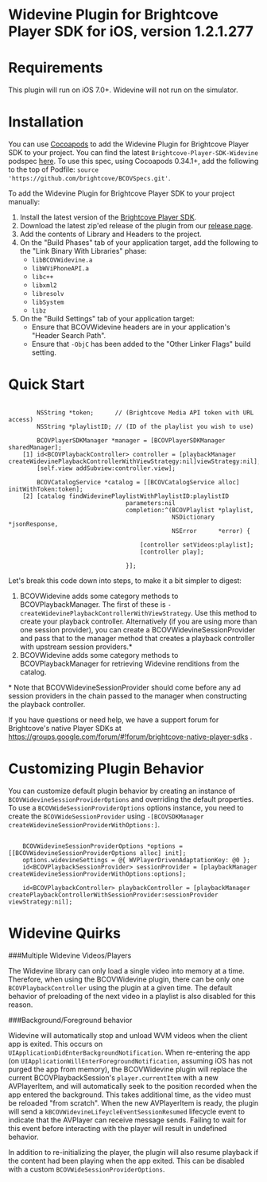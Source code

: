 # Widevine Plugin for Brightcove Player SDK for iOS, version 1.2.1.277

Requirements
============

This plugin will run on iOS 7.0+. Widevine will not run on the simulator.

Installation
============
You can use [Cocoapods][cocoapods] to add the Widevine Plugin for Brightcove Player SDK to your project.  You can find the latest `Brightcove-Player-SDK-Widevine` podspec [here][podspecs].  To use this spec, using Cocoapods 0.34.1+, add the following to the top of Podfile: `source 'https://github.com/brightcove/BCOVSpecs.git'`.

To add the Widevine Plugin for Brightcove Player SDK to your project manually:

1. Install the latest version of the [Brightcove Player SDK][bcovsdk].
1. Download the latest zip'ed release of the plugin from our [release page][release].
1. Add the contents of Library and Headers to the project.
1. On the "Build Phases" tab of your application target, add the following to the "Link
    Binary With Libraries" phase:
    * `libBCOVWidevine.a`
    * `libWViPhoneAPI.a`
    * `libc++`
    * `libxml2`
    * `libresolv`
    * `libSystem`
    * `libz`
1. On the "Build Settings" tab of your application target:
    * Ensure that BCOVWidevine headers are in your application's "Header Search Path".
    * Ensure that `-ObjC` has been added to the "Other Linker Flags" build setting.

[bcovsdk]: https://github.com/brightcove/brightcove-player-sdk-ios
[cocoapods]: http://cocoapods.org
[podspecs]: https://github.com/brightcove/BCOVSpecs/tree/master/Brightcove-Player-SDK-Widevine
[release]: https://github.com/brightcove/brightcove-player-sdk-ios-widevine/releases

Quick Start
===========
```

	    NSString *token;      // (Brightcove Media API token with URL access)
	    NSString *playlistID; // (ID of the playlist you wish to use)

	    BCOVPlayerSDKManager *manager = [BCOVPlayerSDKManager sharedManager];
	[1] id<BCOVPlaybackController> controller = [playbackManager createWidevinePlaybackControllerWithViewStrategy:nil]viewStrategy:nil];
	    [self.view addSubview:controller.view];

	    BCOVCatalogService *catalog = [[BCOVCatalogService alloc] initWithToken:token];
	[2] [catalog findWidevinePlaylistWithPlaylistID:playlistID
	                             parameters:nil
	                             completion:^(BCOVPlaylist *playlist,
	                                          NSDictionary *jsonResponse,
	                                          NSError      *error) {

	                                 [controller setVideos:playlist];
	                                 [controller play];

	                             }];

```
Let's break this code down into steps, to make it a bit simpler to digest:

1. BCOVWidevine adds some category methods to BCOVPlaybackManager. The first of these is `-createWidevinePlaybackControllerWithViewStrategy`. Use this method to create your playback controller. Alternatively (if you are using more than one session provider), you can create a BCOVWidevineSessionProvider and pass that to the manager method that creates a playback controller with upstream session providers.\*
1. BCOVWidevine adds some category methods to BCOVPlaybackManager for retrieving Widevine renditions from the catalog.

\* Note that BCOVWidevineSessionProvider should come before any ad session providers in the chain passed to the manager when constructing the playback controller.

If you have questions or need help, we have a support forum for Brightcove's native Player SDKs at https://groups.google.com/forum/#!forum/brightcove-native-player-sdks .

Customizing Plugin Behavior
===========

You can customize default plugin behavior by creating an instance of `BCOVWidevineSessionProviderOptions` and overriding the default properties. To use a `BCOVWideSessionProviderOptions` options instance, you need to create the `BCOVWideSessionProvider` using `-[BCOVSDKManager createWidevineSessionProviderWithOptions:]`.

```

    BCOVWidevineSessionProviderOptions *options = [[BCOVWidevineSessionProviderOptions alloc] init];
    options.widevineSettings = @{ WVPlayerDrivenAdaptationKey: @0 };
    id<BCOVPlaybackSessionProvider> sessionProvider = [playbackManager createWidevineSessionProviderWithOptions:options];

    id<BCOVPlaybackController> playbackController = [playbackManager createPlaybackControllerWithSessionProvider:sessionProvider viewStrategy:nil];
```

Widevine Quirks
===========

###Multiple Widevine Videos/Players

The Widevine library can only load a single video into memory at a time. Therefore, when using the BCOVWidevine plugin, there can be only one `BCOVPlaybackController` using the plugin at a given time. The default behavior of preloading of the next video in a playlist is also disabled for this reason.

###Background/Foreground behavior

Widevine will automatically stop and unload WVM videos when the client app is exited. This occurs on `UIApplicationDidEnterBackgroundNotification`. When re-entering the app (on `UIApplicationWillEnterForegroundNotification`, assuming iOS has not purged the app from memory), the BCOVWidevine plugin will replace the current BCOVPlaybackSession's `player.currentItem` with a new AVPlayerItem, and will automatically seek to the position recorded when the app entered the background. This takes additional time, as the video must be reloaded "from scratch". When the new AVPlayerItem is ready, the plugin will send a `kBCOVWidevineLifeycleEventSessionResumed` lifecycle event to indicate that the AVPlayer can receive message sends. Failing to wait for this event before interacting with the player will result in undefined behavior.

In addition to re-initializing the player, the plugin will also resume playback if the content had been playing when the app exited. This can be disabled with a custom `BCOVWideSessionProviderOptions`.
